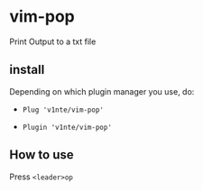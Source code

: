 # vim-pop
Print Output to a txt file

## install

Depending on which plugin manager you use, do:

* ```Plug 'v1nte/vim-pop' ```


* ```Plugin 'v1nte/vim-pop' ```

## How to use
Press `<leader>op`
